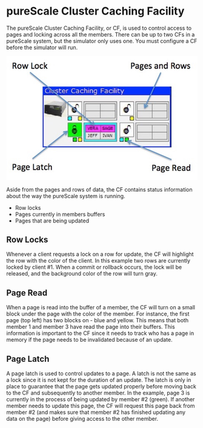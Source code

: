 # pureScale Cluster Caching Facility

The pureScale Cluster Caching Facility, or CF, is used to control access to pages and locking across all the members. There can be up to two CFs in a pureScale system, but the simulator only uses one. You must configure a CF before the simulator will run. 

![Browser](ps-images/sim-cf-overview.png)

Aside from the pages and rows of data, the CF contains status information about the way the pureScale system is running. 

* Row locks 
* Pages currently in members buffers 
* Pages that are being updated 

## Row Locks
Whenever a client requests a lock on a row for update, the CF will highlight the row with the color of the client. In this example two rows are currently locked by client #1. When a commit or rollback occurs, the lock will be released, and the background color of the row will turn gray. 

## Page Read
When a page is read into the buffer of a member, the CF will turn on a small block under the page with the color of the member. For instance, the first page (top left) has two blocks on - blue and yellow. This means that both member 1 and member 3 have read the page into their buffers. This information is important to the CF since it needs to track who has a page in memory if the page needs to be invalidated because of an update. 

## Page Latch
A page latch is used to control updates to a page. A latch is not the same as a lock since it is not kept for the duration of an update. The latch is only in place to guarantee that the page gets updated properly before moving back to the CF and subsequently to another member. 
In the example, page 3 is currently in the process of being updated by member #2 (green). If another member needs to update this page, the CF will request this page back from member #2 (and makes sure that member #2 has finished updating any data on the page) before giving access to the other member. 